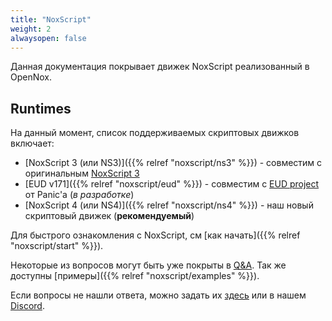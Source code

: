 ```yaml
---
title: "NoxScript"
weight: 2
alwaysopen: false
---
```


Данная документация покрывает движек NoxScript реализованный в OpenNox.

## Runtimes

На данный момент, список поддерживаемых скриптовых движков включает:

- [NoxScript 3 (или NS3)]({{% relref "noxscript/ns3" %}}) - совместим с оригинальным [NoxScript 3](https://noxtools.github.io/noxscript/)
- [EUD v171]({{% relref "noxscript/eud" %}}) - совместим с [EUD project](https://gitlab.com/happysoft3/eud-maps-project/-/tree/master/eud_project/libs) от Panic'а (*в разработке*)
- [NoxScript 4 (или NS4)]({{% relref "noxscript/ns4" %}}) - наш новый скриптовый движек (**рекомендуемый**)

Для быстрого ознакомления с NoxScript, см [как начать]({{% relref "noxscript/start" %}}).

Некоторые из вопросов могут быть уже покрыты в [Q&A](./docs/questions-and-answers.md).
Так же доступны [примеры]({{% relref "noxscript/examples" %}}).

Если вопросы не нашли ответа, можно задать их [здесь](https://github.com/noxworld-dev/noxscript/discussions/new?category=q-a)
или в нашем [Discord](https://discord.gg/HgDUeXhAyW).